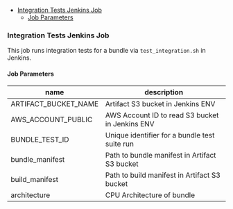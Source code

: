 - [Integration Tests Jenkins Job](#integration-tests-jenkins-job)
  - [Job Parameters](#job-parameters)
### Integration Tests Jenkins Job

This job runs integration tests for a bundle via `test_integration.sh` in Jenkins.

#### Job Parameters
| name        | description                                                |
|-------------|------------------------------------------------------------|
| ARTIFACT_BUCKET_NAME |  Artifact S3 bucket in Jenkins ENV                |
| AWS_ACCOUNT_PUBLIC |  AWS Account ID to read S3 bucket in Jenkins ENV    |
| BUNDLE_TEST_ID |  Unique identifier for a bundle test suite run          |
| bundle_manifest |  Path to bundle manifest in Artifact S3 bucket         |
| build_manifest |  Path to build manifest in Artifact S3 bucket           |
| architecture | CPU Architecture of bundle                                |
 